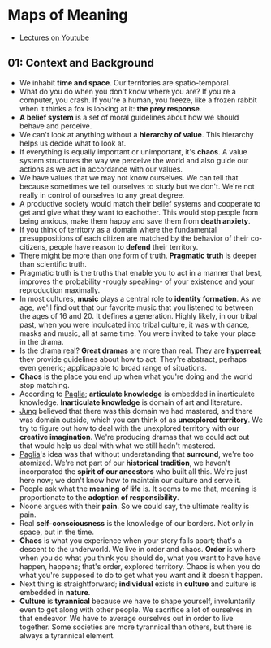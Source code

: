 # Maps of Meaning

* [Lectures on Youtube](https://www.youtube.com/watch?v=I8Xc2_FtpHI&list=PLSvU92BBjbcLH2oRiOlVexd3WBxO7XqYH)

## 01: Context and Background

* We inhabit **time and space**. Our territories are spatio-temporal.
* What do you do when you don't know where you are? If you're a computer, you crash. If you're a human, you freeze, like a frozen rabbit when it thinks a fox is looking at it: **the prey response**.
* **A belief system** is a set of moral guidelines about how we should behave and perceive.
* We can't look at anything without a **hierarchy of value**. This hierarchy helps us decide what to look at.
* If everything is equally important or unimportant, it's **chaos**. A value system structures the way we perceive the world and also guide our actions as we act in accordance with our values.
* We have values that we may not know ourselves. We can tell that because sometimes we tell ourselves to study but we don't. We're not really in control of ourselves to any great degree.
* A productive society would match their belief systems and cooperate to get and give what they want to eachother. This would stop people from being anxious, make them happy and save them from **death anxiety**.
* If you think of territory as a domain where the fundamental presuppositions of each citizen are matched by the behavior of their co-citizens, people have reason to **defend** their territory.
* There might be more than one form of truth. **Pragmatic truth** is deeper than scientific truth.
* Pragmatic truth is the truths that enable you to act in a manner that best, improves the probability -rougly speaking- of your existence and your reproduction maximally.
* In most cultures, **music** plays a central role to **identity formation**. As we age, we'll find out that our favorite music that you listened to between the ages of 16 and 20. It defines a generation. Highly likely, in our tribal past, when you were inculcated into tribal culture, it was with dance, masks and music, all at same time. You were invited to take your place in the drama.
* Is the drama real? **Great dramas** are more than real. They are **hyperreal**; they provide guidelines about how to act. They're abstract, perhaps even generic; applicapable to broad range of situations.
* **Chaos** is the place you end up when what you're doing and the world stop matching.
* According to [Paglia](https://en.wikipedia.org/wiki/Camille_Paglia); **articulate knowledge** is embedded in inarticulate knowledge. **Inarticulate knowledge** is domain of art and literature.
* [Jung](https://en.wikipedia.org/wiki/Carl_Jung) believed that there was this domain we had mastered, and there was domain outside, which you can think of as **unexplored territory**. We try to figure out how to deal with the unexplored territory with our **creative imagination**. We're producing dramas that we could act out that would help us deal with what we still hadn't mastered.
* [Paglia](https://en.wikipedia.org/wiki/Camille_Paglia)'s idea was that without understanding that **surround**, we're too atomized. We're not part of our **historical tradition**, we haven't incorporated the **spirit of our ancestors** who built all this. We're just here now; we don't know how to maintain our culture and serve it.
* People ask what the **meaning of life** is. It seems to me that, meaning is proportionate to the **adoption of responsibility**.
* Noone argues with their **pain**. So we could say, the ultimate reality is pain.
* Real **self-consciousness** is the knowledge of our borders. Not only in space, but in the time.
* **Chaos** is what you experience when your story falls apart; that's a descent to the underworld. We live in order and chaos. **Order** is where when you do what you think you should do, what you want to have have happen, happens; that's order, explored territory. Chaos is when you do what you're supposed to do to get what you want and it doesn't happen.
* Next thing is straightforward; **individual** exists in **culture** and culture is embedded in **nature**.
* **Culture** is **tyrannical** because we have to shape yourself, involuntarily even to get along with other people. We sacrifice a lot of ourselves in that endeavor. We have to average ourselves out in order to live together. Some societies are more tyrannical than others, but there is always a tyrannical element.

##
